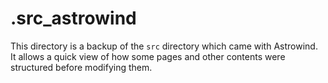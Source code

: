# .src_astrowind

This directory is a backup of the `src` directory which came with Astrowind.
It allows a quick view of how some pages and other contents were structured before modifying them.

